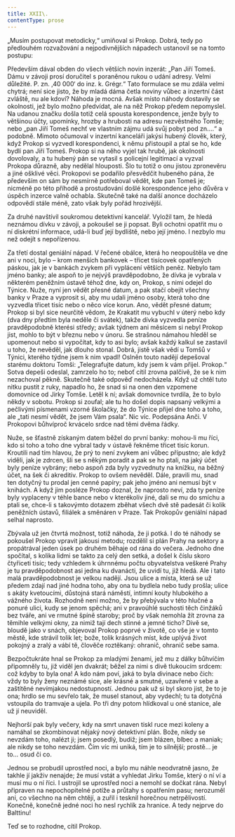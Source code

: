 ```yaml
---
title: XXII\.
contentType: prose
---
```


<section>

„Musím postupovat metodicky,“ umiňoval si Prokop. Dobrá, tedy po předlouhém rozvažování a nejpodivnějších nápadech ustanovil se na tomto postupu:

Především dával obden do všech větších novin inzerát: „Pan Jiří Tomeš. Dámu v závoji prosí doručitel s poraněnou rukou o udání adresy. Velmi důležité. P. zn. ‚40 000‘ do inz. k. Grégr.“ Tato formulace se mu zdála velmi chytrá; není sice jisto, že by mladá dáma četla noviny vůbec a inzertní část zvláště, nu ale kdoví? Náhoda je mocná. Avšak místo náhody dostavily se okolnosti, jež bylo možno předvídat, ale na něž Prokop předem nepomyslel. Na udanou značku došla totiž celá spousta korespondence, jenže byly to většinou účty, upomínky, hrozby a hrubosti na adresu nezvěstného Tomše; nebo „pan Jiří Tomeš nechť ve vlastním zájmu udá svůj pobyt pod zn.…“ a podobně. Mimoto očumoval v inzertní kanceláři jakýsi hubený člověk, který, když Prokop si vyzvedl korespondenci, k němu přistoupil a ptal se ho, kde bydlí pan Jiří Tomeš. Prokop si na něho vyjel tak hrubě, jak okolnosti dovolovaly, a tu hubený pán se vytasil s policejní legitimací a vyzval Prokopa důrazně, aby nedělal hlouposti. Šlo tu totiž o onu jistou zpronevěru a jiné ošklivé věci. Prokopovi se podařilo přesvědčit hubeného pána, že především on sám by nesmírně potřeboval vědět, kde pan Tomeš je; nicméně po této příhodě a prostudování došlé korespondence jeho důvěra v úspěch inzerce valně ochabla. Skutečně také na další anonce docházelo odpovědí stále méně, zato však byly pořád hrozivější.

Za druhé navštívil soukromou detektivní kancelář. Vyložil tam, že hledá neznámou dívku v závoji, a pokoušel se ji popsat. Byli ochotni opatřit mu o ní diskrétní informace, udá-li buď její bydliště, nebo její jméno. I nezbylo mu než odejít s nepořízenou.

Za třetí dostal geniální nápad. V řečené obálce, která ho neopouštěla ve dne ani v noci, bylo – krom menších bankovek – třicet tisícovek opatřených páskou, jak je v bankách zvykem při vyplácení větších peněz. Nebylo tam jméno banky; ale aspoň to je nejvýš pravděpodobno, že dívka je vybrala v některém peněžním ústavě téhož dne, kdy on, Prokop, s nimi odejel do Týnice. Nuže, nyní jen vědět přesné datum, a pak stačí obejít všechny banky v Praze a vyprosit si, aby mu udali jméno osoby, která toho dne vyzvedla třicet tisíc nebo o něco více korun. Ano, vědět přesné datum; Prokop si byl sice neurčitě vědom, že Krakatit mu vybuchl v úterý nebo kdy (dva dny předtím byla neděle či svátek), takže dívka vyzvedla peníze pravděpodobně kterési středy; avšak týdnem ani měsícem si nebyl Prokop jist, mohlo to být v březnu nebo v únoru. Se strašnou námahou hleděl se upomenout nebo si vypočítat, kdy to asi bylo; avšak každý kalkul se zastavil u toho, že nevěděl, jak dlouho stonal. Dobrá, jistě však vědí u Tomšů v Týnici, kterého týdne jsem k nim vpadl! Oslněn touto nadějí depešoval starému doktoru Tomši: „Telegrafujte datum, kdy jsem k vám přijel. Prokop.“ Sotva depeši odeslal, zamrzelo ho to; neboť cítil zrovna palčivě, že se k nim nezachoval pěkně. Skutečně také odpověď nedocházela. Když už chtěl tuto nitku pustit z ruky, napadlo ho, že snad si na onen den vzpomene domovnice od Jirky Tomše. Letěl k ní; avšak domovnice tvrdila, že to bylo někdy v sobotu. Prokop si zoufal; ale tu ho došel dopis napsaný velkými a pečlivými písmenami vzorné školačky, že do Týnice přijel dne toho a toho, ale „tati nesmí vědět, že jsem Vám psala“. Nic víc. Podepsána Anči. V Prokopovi bůhvíproč krvácelo srdce nad těmi dvěma řádky.

Nuže, se šťastně získaným datem běžel do první banky: mohou-li mu říci, kdo si toho a toho dne vybral tady v ústavě řekněme třicet tisíc korun. Kroutili nad tím hlavou, že prý to není zvykem ani vůbec přípustno; ale když viděli, jak je zdrcen, šli se s někým poradit a pak se ho ptali, na jaký účet byly peníze vybrány; nebo aspoň zda byly vyzvednuty na knížku, na běžný účet, na šek či akreditiv. Prokop to ovšem nevěděl. Dále, pravili mu, snad ten dotyčný tu prodal jen cenné papíry; pak jeho jméno ani nemusí být v knihách. A když jim posléze Prokop doznal, že naprosto neví, zda ty peníze byly vyplaceny v téhle bance nebo v kterékoliv jiné, dali se mu do smíchu a ptali se, chce-li s takovýmto dotazem zběhat všech dvě stě padesát či kolik peněžních ústavů, filiálek a směnáren v Praze. Tak Prokopův geniální nápad selhal naprosto.

Zbývala už jen čtvrtá možnost, totiž náhoda, že ji potká. I do té náhody se pokoušel Prokop vpravit jakousi metodu; rozdělil si plán Prahy na sektory a propátrával jeden úsek po druhém běhaje od rána do večera. Jednoho dne spočítal, s kolika lidmi se takto za celý den setká, a došel k číslu skoro čtyřiceti tisíc; tedy vzhledem k úhrnnému počtu obyvatelstva veškeré Prahy je tu pravděpodobnost asi jedna ku dvanácti, že uvidí tu, již hledá. Ale i tato malá pravděpodobnost je velkou nadějí. Jsou ulice a místa, která se už předem zdají nad jiné hodna toho, aby ona tu bydlela nebo tudy prošla; ulice s akáty kvetoucími, důstojná stará náměstí, intimní kouty hlubokého a vážného života. Rozhodně není možno, že by přebývala v této hlučné a ponuré ulici, kudy se jenom spěchá; ani v pravoúhlé suchosti těch činžáků bez tváře, ani ve rmutné špíně staroby; proč by však nemohla žít zrovna za těmihle velkými okny, za nimiž tají dech stinné a jemné ticho? Divě se, bloudě jako v snách, objevoval Prokop poprvé v životě, co vše je v tomto městě, kde strávil tolik let; bože, tolik krásných míst, kde uplývá život pokojný a zralý a vábí tě, člověče roztěkaný: ohranič, ohranič sebe sama.

Bezpočtukráte hnal se Prokop za mladými ženami, jež mu z dálky bůhvíčím připomněly tu, již viděl jen dvakrát; běžel za nimi s divě tlukoucím srdcem: což kdyby to byla ona! A kdo nám poví, jaká to byla divinace nebo čich: vždy to byly ženy neznámé sice, ale krásné a smutné, uzavřené v sebe a zaštítěné nevímjakou nedostupností. Jednou pak už si byl skoro jist, že to je ona; hrdlo se mu sevřelo tak, že musel stanout, aby vydechl; tu ta dotyčná vstoupila do tramvaje a ujela. Po tři dny potom hlídkoval u oné stanice, ale už jí neuviděl.

Nejhorší pak byly večery, kdy na smrt unaven tiskl ruce mezi koleny a namáhal se zkombinovat nějaký nový detektivní plán. Bože, nikdy se nevzdám toho, nalézt ji; jsem posedlý, budiž; jsem blázen, blbec a maniak; ale nikdy se toho nevzdám. Čím víc mi uniká, tím je to silnější; prostě… je to… osud či co.

Jednou se probudil uprostřed noci, a bylo mu náhle neodvratně jasno, že takhle jí jakživ nenajde; že musí vstát a vyhledat Jirku Tomše, který o ní ví a musí mu o ní říci. I ustrojil se uprostřed noci a nemohl se dočkat rána. Nebyl připraven na nepochopitelné potíže a průtahy s opatřením pasu; nerozuměl ani, co všechno na něm chtějí, a zuřil i tesknil horečnou netrpělivostí. Konečně, konečně jedné noci ho nesl rychlík za hranice. A tedy nejprve do Balttinu!

Teď se to rozhodne, cítil Prokop.

</section>
